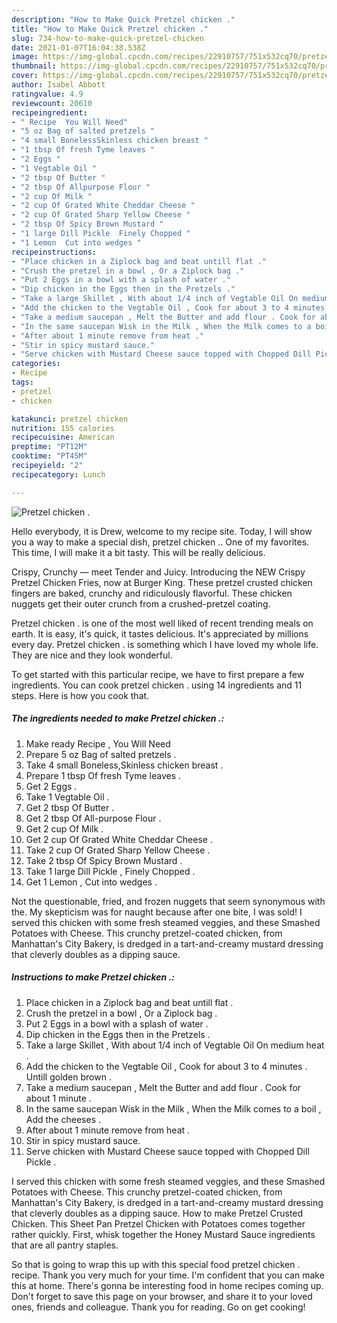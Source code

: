 ```yaml
---
description: "How to Make Quick Pretzel chicken ."
title: "How to Make Quick Pretzel chicken ."
slug: 734-how-to-make-quick-pretzel-chicken
date: 2021-01-07T16:04:38.538Z
image: https://img-global.cpcdn.com/recipes/22910757/751x532cq70/pretzel-chicken-recipe-main-photo.jpg
thumbnail: https://img-global.cpcdn.com/recipes/22910757/751x532cq70/pretzel-chicken-recipe-main-photo.jpg
cover: https://img-global.cpcdn.com/recipes/22910757/751x532cq70/pretzel-chicken-recipe-main-photo.jpg
author: Isabel Abbott
ratingvalue: 4.9
reviewcount: 20610
recipeingredient:
- " Recipe  You Will Need"
- "5 oz Bag of salted pretzels "
- "4 small BonelessSkinless chicken breast "
- "1 tbsp Of fresh Tyme leaves "
- "2 Eggs "
- "1 Vegtable Oil "
- "2 tbsp Of Butter "
- "2 tbsp Of Allpurpose Flour "
- "2 cup Of Milk "
- "2 cup Of Grated White Cheddar Cheese "
- "2 cup Of Grated Sharp Yellow Cheese "
- "2 tbsp Of Spicy Brown Mustard "
- "1 large Dill Pickle  Finely Chopped "
- "1 Lemon  Cut into wedges "
recipeinstructions:
- "Place chicken in a Ziplock bag and beat untill flat ."
- "Crush the pretzel in a bowl , Or a Ziplock bag ."
- "Put 2 Eggs in a bowl with a splash of water ."
- "Dip chicken in the Eggs then in the Pretzels ."
- "Take a large Skillet , With about 1/4 inch of Vegtable Oil On medium heat ."
- "Add the chicken to the Vegtable Oil , Cook for about 3 to 4 minutes . Untill golden brown ."
- "Take a medium saucepan , Melt the Butter and add flour . Cook for about 1 minute ."
- "In the same saucepan Wisk in the Milk , When the Milk comes to a boil , Add the cheeses ."
- "After about 1 minute remove from heat ."
- "Stir in spicy mustard sauce."
- "Serve chicken with Mustard Cheese sauce topped with Chopped Dill Pickle ."
categories:
- Recipe
tags:
- pretzel
- chicken

katakunci: pretzel chicken 
nutrition: 155 calories
recipecuisine: American
preptime: "PT12M"
cooktime: "PT45M"
recipeyield: "2"
recipecategory: Lunch

---
```



![Pretzel chicken .](https://img-global.cpcdn.com/recipes/22910757/751x532cq70/pretzel-chicken-recipe-main-photo.jpg)

Hello everybody, it is Drew, welcome to my recipe site. Today, I will show you a way to make a special dish, pretzel chicken .. One of my favorites. This time, I will make it a bit tasty. This will be really delicious.

Crispy, Crunchy — meet Tender and Juicy. Introducing the NEW Crispy Pretzel Chicken Fries, now at Burger King. These pretzel crusted chicken fingers are baked, crunchy and ridiculously flavorful. These chicken nuggets get their outer crunch from a crushed-pretzel coating.

Pretzel chicken . is one of the most well liked of recent trending meals on earth. It is easy, it's quick, it tastes delicious. It's appreciated by millions every day. Pretzel chicken . is something which I have loved my whole life. They are nice and they look wonderful.


To get started with this particular recipe, we have to first prepare a few ingredients. You can cook pretzel chicken . using 14 ingredients and 11 steps. Here is how you cook that.

<!--inarticleads1-->

##### The ingredients needed to make Pretzel chicken .:

1. Make ready  Recipe , You Will Need
1. Prepare 5 oz Bag of salted pretzels .
1. Take 4 small Boneless,Skinless chicken breast .
1. Prepare 1 tbsp Of fresh Tyme leaves .
1. Get 2 Eggs .
1. Take 1 Vegtable Oil .
1. Get 2 tbsp Of Butter .
1. Get 2 tbsp Of All-purpose Flour .
1. Get 2 cup Of Milk .
1. Get 2 cup Of Grated White Cheddar Cheese .
1. Take 2 cup Of Grated Sharp Yellow Cheese .
1. Take 2 tbsp Of Spicy Brown Mustard .
1. Take 1 large Dill Pickle , Finely Chopped .
1. Get 1 Lemon , Cut into wedges .


Not the questionable, fried, and frozen nuggets that seem synonymous with the. My skepticism was for naught because after one bite, I was sold! I served this chicken with some fresh steamed veggies, and these Smashed Potatoes with Cheese. This crunchy pretzel-coated chicken, from Manhattan&#39;s City Bakery, is dredged in a tart-and-creamy mustard dressing that cleverly doubles as a dipping sauce. 

<!--inarticleads2-->

##### Instructions to make Pretzel chicken .:

1. Place chicken in a Ziplock bag and beat untill flat .
1. Crush the pretzel in a bowl , Or a Ziplock bag .
1. Put 2 Eggs in a bowl with a splash of water .
1. Dip chicken in the Eggs then in the Pretzels .
1. Take a large Skillet , With about 1/4 inch of Vegtable Oil On medium heat .
1. Add the chicken to the Vegtable Oil , Cook for about 3 to 4 minutes . Untill golden brown .
1. Take a medium saucepan , Melt the Butter and add flour . Cook for about 1 minute .
1. In the same saucepan Wisk in the Milk , When the Milk comes to a boil , Add the cheeses .
1. After about 1 minute remove from heat .
1. Stir in spicy mustard sauce.
1. Serve chicken with Mustard Cheese sauce topped with Chopped Dill Pickle .


I served this chicken with some fresh steamed veggies, and these Smashed Potatoes with Cheese. This crunchy pretzel-coated chicken, from Manhattan&#39;s City Bakery, is dredged in a tart-and-creamy mustard dressing that cleverly doubles as a dipping sauce. How to make Pretzel Crusted Chicken. This Sheet Pan Pretzel Chicken with Potatoes comes together rather quickly. First, whisk together the Honey Mustard Sauce ingredients that are all pantry staples. 

So that is going to wrap this up with this special food pretzel chicken . recipe. Thank you very much for your time. I'm confident that you can make this at home. There's gonna be interesting food in home recipes coming up. Don't forget to save this page on your browser, and share it to your loved ones, friends and colleague. Thank you for reading. Go on get cooking!
